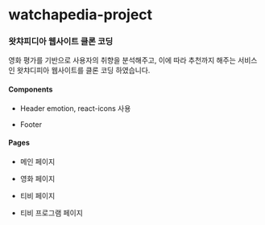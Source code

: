 # watchapedia-project

### 왓챠피디아 웹사이트 클론 코딩

영화 평가를 기반으로 사용자의 취향을 분석해주고, 이에 따라 추천까지 해주는 서비스인 왓챠디피아 웹사이트를 클론 코딩 하였습니다.

#### Components

- Header
  emotion, react-icons 사용

- Footer

#### Pages

- 메인 페이지

- 영화 페이지

- 티비 페이지

- 티비 프로그램 페이지
